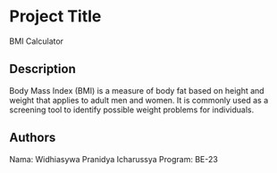 # Project Title

BMI Calculator

## Description

Body Mass Index (BMI) is a measure of body fat based on height and weight that applies to adult men and women. It is commonly used as a screening tool to identify possible weight problems for individuals.

## Authors
Nama:    Widhiasywa Pranidya Icharussya
Program: BE-23

